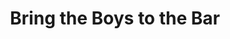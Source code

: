 ---
abv: 7.0%
alt:
availability: Keg
bitterness: 
description: Hazy IPA aged on lactose sugar and mangoes.
gravity: 
hops: 
ibu: 35
img: bring-the-boys-to-the-bar.jpg
layout: beer
malt: 
modal-id: bring-the-boys-to-the-bar
title: Bring the Boys to the Bar
on-tap: yup
sourness: 
style: Hazy IPA
---